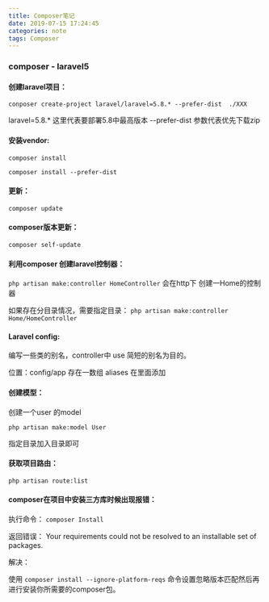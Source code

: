 ```yaml
---
title: Composer笔记
date: 2019-07-15 17:24:45
categories: note
tags: Composer
---
```


### composer - laravel5

#### 创建laravel项目：

`conposer create-project laravel/laravel=5.8.* --prefer-dist  ./XXX`

laravel=5.8.* 这里代表要部署5.8中最高版本   --prefer-dist  参数代表优先下载zip

#### 安装vendor:

`composer install`

`composer install --prefer-dist`

#### 更新：

`composer update`

#### composer版本更新：

`composer self-update`

#### 利用composer 创建laravel控制器：

`php artisan make:controller HomeController`
  会在http下 创建一Home的控制器

如果存在分目录情况，需要指定目录：
`php artisan make:controller Home/HomeController`  

#### Laravel config:

编写一些类的别名，controller中 use 简短的别名为目的。

位置：config/app    存在一数组 aliases  在里面添加

#### 创建模型：

创建一个user 的model

`php artisan make:model User`

指定目录加入目录即可

#### 获取项目路由：

`php artisan route:list`

#### composer在项目中安装三方库时候出现报错：

执行命令： `composer Install`

返回错误： Your requirements could not be resolved to an installable set of packages.

解决：

使用 `composer install --ignore-platform-reqs` 命令设置忽略版本匹配然后再进行安装你所需要的composer包。